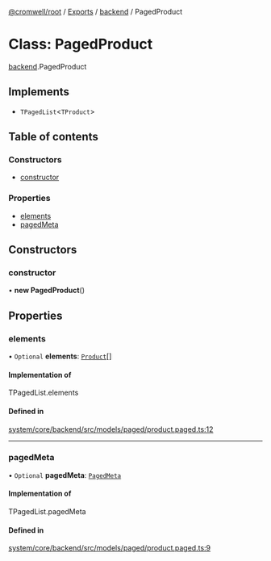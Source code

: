 [@cromwell/root](../README.md) / [Exports](../modules.md) / [backend](../modules/backend.md) / PagedProduct

# Class: PagedProduct

[backend](../modules/backend.md).PagedProduct

## Implements

- `TPagedList`<`TProduct`\>

## Table of contents

### Constructors

- [constructor](#constructor)

### Properties

- [elements](#elements)
- [pagedMeta](#pagedmeta)

## Constructors

### constructor

• **new PagedProduct**()

## Properties

### elements

• `Optional` **elements**: [`Product`](backend.Product.md)[]

#### Implementation of

TPagedList.elements

#### Defined in

[system/core/backend/src/models/paged/product.paged.ts:12](https://github.com/CromwellCMS/Cromwell/blob/master/system/core/backend/src/models/paged/product.paged.ts#L12)

___

### pagedMeta

• `Optional` **pagedMeta**: [`PagedMeta`](backend.PagedMeta.md)

#### Implementation of

TPagedList.pagedMeta

#### Defined in

[system/core/backend/src/models/paged/product.paged.ts:9](https://github.com/CromwellCMS/Cromwell/blob/master/system/core/backend/src/models/paged/product.paged.ts#L9)

